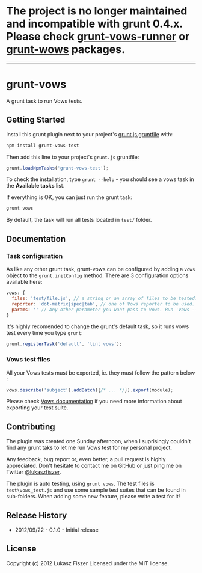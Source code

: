 # The project is no longer maintained and incompatible with grunt 0.4.x. Please check [grunt-vows-runner](https://github.com/goalzen/grunt-vows-runner) or [grunt-wows](https://github.com/CMTegner/grunt-vows) packages.

---

# grunt-vows

A grunt task to run Vows tests.

## Getting Started
Install this grunt plugin next to your project's [grunt.js gruntfile][getting_started] with:

```javascript
npm install grunt-vows-test
```

Then add this line to your project's `grunt.js` gruntfile:

```javascript
grunt.loadNpmTasks('grunt-vows-test');
```

To check the installation, type `grunt --help` - you should see a vows task in the **Available tasks** list.

If everything is OK, you can just run the grunt task:

```javascript
grunt vows
```
By default, the task will run all tests located in `test/` folder.

[grunt]: https://github.com/cowboy/grunt
[getting_started]: https://github.com/cowboy/grunt/blob/master/docs/getting_started.md

## Documentation

### Task configuration

As like any other grunt task, grunt-vows can be configured by adding a `vows`
object to the `grunt.initConfig` method. There are 3 configuration options available here:

```javascript
vows: {
  files: 'test/file.js', // a string or an array of files to be tested. Default: test/*.js
  reporter: 'dot-matrix|spec|tab', // one of Vows reporter to be used. Default: dot-matrix
  params: '' // Any other parameter you want pass to Vows. Run 'vows --help' to see the full list.
}
```

It's highly recomended to change the grunt's default task, so it runs vows test every time you type `grunt`:

```javascript
grunt.registerTask('default', 'lint vows');
```

### Vows test files

All your Vows tests must be exported, ie. they must follow the pattern below :

```javascript
vows.describe('subject').addBatch({/* ... */}).export(module);
```

Please check [Vows documentation](http://vowsjs.org/#-running-a-suite) if you need more information about exporting your test suite.


## Contributing
The plugin was created one Sunday afternoon, when I suprisingly couldn't find any grunt taks to let me run Vows test for my personal project.

Any feedback, bug report or, even better, a pull request is highly appreciated. Don't hesitate to contact me on GitHub or just ping me on Twitter [@lukaszfiszer](http://twitter.com/lukaszfiszer).

The plugin is auto testing, using ``grunt vows``. The test files is ``test\vows_test.js`` and use some sample test suites that can be found in sub-folders. When adding some new feature, please write a test for it!

## Release History

* 2012/09/22 - 0.1.0 - Initial release

## License
Copyright (c) 2012 Lukasz Fiszer
Licensed under the MIT license.

